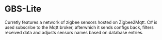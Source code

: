 # GBS-Lite
Curretly features a network of zigbee sensors hosted on Zigbee2Mqtt. C# is used subscribe to the Mqtt broker, afterwhich it sends configs back, filters received data and adjusts sensors names based on database entries.
